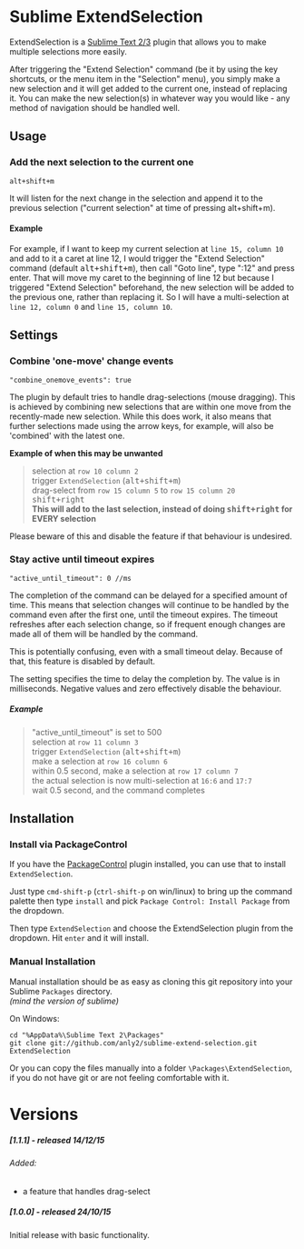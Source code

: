 # Sublime ExtendSelection

ExtendSelection is a [Sublime Text 2](http://www.sublimetext.com/2)[/3](http://www.sublimetext.com/3) plugin that allows you to make multiple selections more easily.

After triggering the "Extend Selection" command  (be it by using the key shortcuts, or the menu item in the "Selection" menu), you simply make a new selection and it will get added to the current one, instead of replacing it. You can make the new selection(s) in whatever way you would like - any method of navigation should be handled well.

## Usage

### Add the next selection to the current one

	alt+shift+m
    
It will listen for the next change in the selection and append it to the previous selection ("current selection" at time of pressing alt+shift+m).

#### Example

For example, if I want to keep my current selection at `line 15, column 10` and add to it a caret at line 12, I would trigger the "Extend Selection" command (default <kbd>alt+shift+m</kbd>), then call "Goto line", type ":12" and press enter. That will move my caret to the beginning of line 12 but because I triggered "Extend Selection" beforehand, the new selection will be added to the previous one, rather than replacing it. So I will have a multi-selection at `line 12, column 0` and `line 15, column 10`.


## Settings

### Combine 'one-move' change events

	"combine_onemove_events": true

The plugin by default tries to handle drag-selections (mouse dragging). This is achieved by combining new selections that are within one move from the recently-made new selection. While this does work, it also means that further selections made using the arrow keys, for example, will also be 'combined' with the latest one.

**Example of when this may be unwanted**

 >   selection at `row 10 column 2`  
 >   trigger `ExtendSelection` (<kbd>alt+shift+m</kbd>)  
 >   drag-select from `row 15 column 5` to `row 15 column 20`  
 >   <kbd>shift+right</kbd>  
 >   **This will add to the last selection, instead of doing <kbd>shift+right</kbd> for EVERY selection**

Please beware of this and disable the feature if that behaviour is undesired.

### Stay active until timeout expires

    "active_until_timeout": 0 //ms

The completion of the command can be delayed for a specified amount of time. This means that selection changes will continue to be handled by the command even after the first one, until the timeout expires. The timeout refreshes after each selection change, so if frequent enough changes are made all of them will be handled by the command.

This is potentially confusing, even with a small timeout delay. Because of that, this feature is disabled by default.

The setting specifies the time to delay the completion by. The value is in milliseconds. Negative values and zero effectively disable the behaviour.

##### Example

 >   "active_until_timeout" is set to 500  
 >   selection at `row 11 column 3`  
 >   trigger `ExtendSelection` (<kbd>alt+shift+m</kbd>)  
 >   make a selection at `row 16 column 6`  
 >   within 0.5 second, make a selection at `row 17 column 7`  
 >   the actual selection is now multi-selection at `16:6` and `17:7`  
 >   wait 0.5 second, and the command completes  




## Installation

### Install via PackageControl

If you have the [PackageControl](http://wbond.net/sublime_packages/package_control) plugin installed, you can use that to install `ExtendSelection`.

Just type `cmd-shift-p` (`ctrl-shift-p` on win/linux) to bring up the command palette then type `install` and pick `Package Control: Install Package` from the dropdown.

Then type `ExtendSelection` and choose the ExtendSelection plugin from the dropdown.  Hit `enter` and it will install.

### Manual Installation

Manual installation should be as easy as cloning this git repository into your Sublime `Packages` directory.  
*(mind the version of sublime)*

On Windows:

	cd "%AppData%\Sublime Text 2\Packages"
	git clone git://github.com/anly2/sublime-extend-selection.git ExtendSelection

Or you can copy the files manually into a folder `\Packages\ExtendSelection`, if you do not have git or are not feeling comfortable with it.


# Versions

##### [1.1.1] - released 14/12/15
###### Added:
- a feature that handles drag-select

##### [1.0.0] - released 24/10/15
Initial release with basic functionality.
